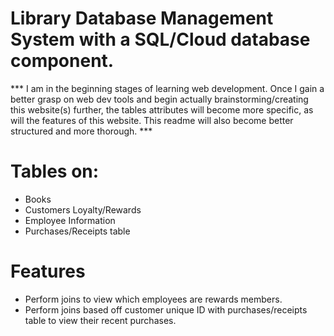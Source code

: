 Library Database Management System with a SQL/Cloud database component.
=======================================================================


*** I am in the beginning stages of learning web development. Once I gain a better grasp on web dev tools and begin actually brainstorming/creating this website(s) further, the tables attributes will become more specific, as will the features of this website. This readme will also become better structured and more thorough. ***

# Tables on: #
  - Books
  - Customers Loyalty/Rewards
  - Employee Information
  - Purchases/Receipts table

# Features #
* Perform joins to view which employees are rewards members.
* Perform joins based off customer unique ID with purchases/receipts table to view their recent purchases.
